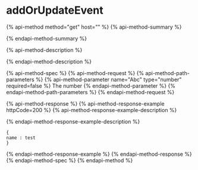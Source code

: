 # addOrUpdateEvent

{% api-method method="get" host="" %}
{% api-method-summary %}

{% endapi-method-summary %}

{% api-method-description %}

{% endapi-method-description %}

{% api-method-spec %}
{% api-method-request %}
{% api-method-path-parameters %}
{% api-method-parameter name="Abc" type="number" required=false %}
The number
{% endapi-method-parameter %}
{% endapi-method-path-parameters %}
{% endapi-method-request %}

{% api-method-response %}
{% api-method-response-example httpCode=200 %}
{% api-method-response-example-description %}

{% endapi-method-response-example-description %}

```
{
name : test
}
```
{% endapi-method-response-example %}
{% endapi-method-response %}
{% endapi-method-spec %}
{% endapi-method %}

